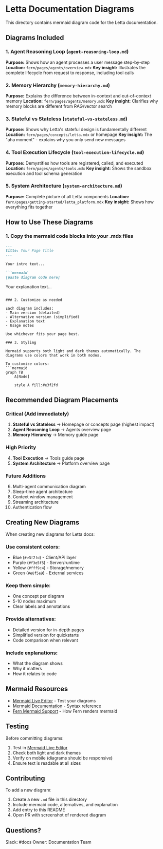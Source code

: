 # Letta Documentation Diagrams

This directory contains mermaid diagram code for the Letta documentation.

## Diagrams Included

### 1. Agent Reasoning Loop (`agent-reasoning-loop.md`)
**Purpose:** Shows how an agent processes a user message step-by-step
**Location:** `fern/pages/agents/overview.mdx`
**Key insight:** Illustrates the complete lifecycle from request to response, including tool calls

### 2. Memory Hierarchy (`memory-hierarchy.md`)
**Purpose:** Explains the difference between in-context and out-of-context memory
**Location:** `fern/pages/agents/memory.mdx`
**Key insight:** Clarifies why memory blocks are different from RAG/vector search

### 3. Stateful vs Stateless (`stateful-vs-stateless.md`)
**Purpose:** Shows why Letta's stateful design is fundamentally different
**Location:** `fern/pages/concepts/letta.mdx` or homepage
**Key insight:** The "aha moment" - explains why you only send new messages

### 4. Tool Execution Lifecycle (`tool-execution-lifecycle.md`)
**Purpose:** Demystifies how tools are registered, called, and executed
**Location:** `fern/pages/agents/tools.mdx`
**Key insight:** Shows the sandbox execution and tool schema generation

### 5. System Architecture (`system-architecture.md`)
**Purpose:** Complete picture of all Letta components
**Location:** `fern/pages/getting-started/letta_platform.mdx`
**Key insight:** Shows how everything fits together

## How to Use These Diagrams

### 1. Copy the mermaid code blocks into your .mdx files

```markdown
---
title: Your Page Title
---

Your intro text...

```mermaid
[paste diagram code here]
```

Your explanation text...
```

### 2. Customize as needed

Each diagram includes:
- Main version (detailed)
- Alternative version (simplified)
- Explanation text
- Usage notes

Use whichever fits your page best.

### 3. Styling

Mermaid supports both light and dark themes automatically. The diagrams use colors that work in both modes.

To customize colors:
```mermaid
graph TB
    A[Node]

    style A fill:#e3f2fd
```

## Recommended Diagram Placements

### Critical (Add immediately)
1. **Stateful vs Stateless** → Homepage or concepts page (highest impact)
2. **Agent Reasoning Loop** → Agents overview page
3. **Memory Hierarchy** → Memory guide page

### High Priority
4. **Tool Execution** → Tools guide page
5. **System Architecture** → Platform overview page

### Future Additions
6. Multi-agent communication diagram
7. Sleep-time agent architecture
8. Context window management
9. Streaming architecture
10. Authentication flow

## Creating New Diagrams

When creating new diagrams for Letta docs:

### Use consistent colors:
- Blue (`#e3f2fd`) - Client/API layer
- Purple (`#f3e5f5`) - Server/runtime
- Yellow (`#fff9c4`) - Storage/memory
- Green (`#e8f5e9`) - External services

### Keep them simple:
- One concept per diagram
- 5-10 nodes maximum
- Clear labels and annotations

### Provide alternatives:
- Detailed version for in-depth pages
- Simplified version for quickstarts
- Code comparison when relevant

### Include explanations:
- What the diagram shows
- Why it matters
- How it relates to code

## Mermaid Resources

- [Mermaid Live Editor](https://mermaid.live/) - Test your diagrams
- [Mermaid Documentation](https://mermaid.js.org/) - Syntax reference
- [Fern Mermaid Support](https://buildwithfern.com/learn/docs/content/diagrams) - How Fern renders mermaid

## Testing

Before committing diagrams:
1. Test in [Mermaid Live Editor](https://mermaid.live/)
2. Check both light and dark themes
3. Verify on mobile (diagrams should be responsive)
4. Ensure text is readable at all sizes

## Contributing

To add a new diagram:
1. Create a new `.md` file in this directory
2. Include mermaid code, alternatives, and explanation
3. Add entry to this README
4. Open PR with screenshot of rendered diagram

## Questions?

Slack: #docs
Owner: Documentation Team
